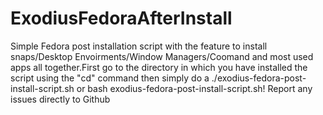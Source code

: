 # ExodiusFedoraAfterInstall
Simple Fedora post installation script with the feature to install snaps/Desktop Envoirments/Window Managers/Coomand and most used apps all together.First  go to the directory in which you have installed the script using the "cd" command then simply do a ./exodius-fedora-post-install-script.sh or bash exodius-fedora-post-install-script.sh! Report any issues directly to Github
